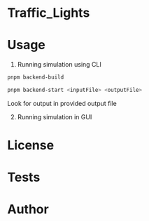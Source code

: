 # Traffic_Lights

# Usage

1. Running simulation using CLI

```bash
pnpm backend-build

pnpm backend-start <inputFile> <outputFile>
```

Look for output in provided output file

2. Running simulation in GUI

# License

# Tests

# Author
